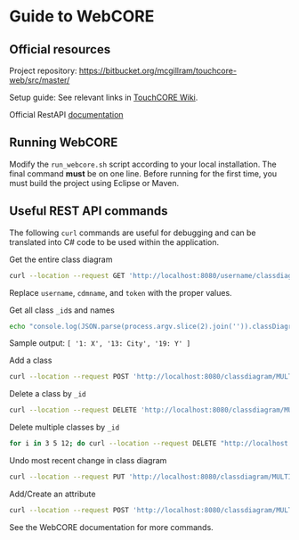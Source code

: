 # Guide to WebCORE

## Official resources

Project repository: https://bitbucket.org/mcgillram/touchcore-web/src/master/

Setup guide: See relevant links in [TouchCORE Wiki](https://bitbucket.org/mcgillram/touchram/wiki/Home).

Official RestAPI [documentation](https://bitbucket.org/mcgillram/touchcore-web/src/rest/RestAPIDoc/)

## Running WebCORE

Modify the `run_webcore.sh` script according to your local installation. The final command **must** be on one line.
Before running for the first time, you must build the project
using Eclipse or Maven.

## Useful REST API commands

The following `curl` commands are useful for debugging and can
be translated into C# code to be used within the application.


Get the entire class diagram
```bash
curl --location --request GET 'http://localhost:8080/username/classdiagram/cdmname' --header 'Authorization: Bearer token'; echo
```

Replace `username`, `cdmname`, and `token` with the proper values.

Get all class `_id`s and names
```bash
echo "console.log(JSON.parse(process.argv.slice(2).join('')).classDiagram.classes.map(c=>c._id+': '+c.name))" | node - `curl --silent --location --request GET 'http://localhost:8080/classdiagram/MULTIPLE_CLASSES/' --header 'Content-Type: application/json'`; echo
```
Sample output: `[ '1: X', '13: City', '19: Y' ]`


Add a class

```bash
curl --location --request POST 'http://localhost:8080/classdiagram/MULTIPLE_CLASSES/class' --header 'Content-Type: application/json' --data '{"className":"Class3","dataType":false,"isInterface":false,"x":116,"y":249}'
```

Delete a class by `_id`

```bash
curl --location --request DELETE 'http://localhost:8080/classdiagram/MULTIPLE_CLASSES/class/61' --header 'Content-Type: application/json'
```

Delete multiple classes by `_id`

```bash
for i in 3 5 12; do curl --location --request DELETE "http://localhost:8080/classdiagram/MULTIPLE_CLASSES/class/$i" --header 'Content-Type: application/json'; done
```

Undo most recent change in class diagram

```bash
curl --location --request PUT 'http://localhost:8080/classdiagram/MULTIPLE_CLASSES/undo' --header 'Content-Type: application/json'
```

Add/Create an attribute

```bash
curl --location --request POST 'http://localhost:8080/classdiagram/MULTIPLE_CLASSES/class/{classId}/attribute' --header 'Content-Type: application/json' --data '{"rankIndex": Integer, "typeId": Integer, "attributeName": String}'
```

See the WebCORE documentation for more commands.
